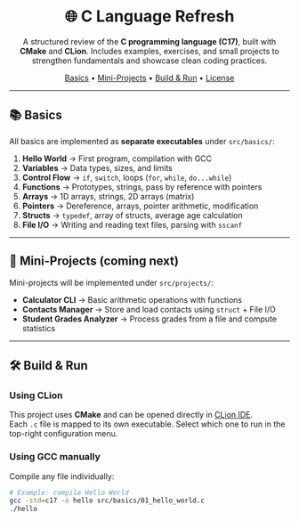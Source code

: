 <h1 align="center">🌐 C Language Refresh</h1>
<p align="center">
  A structured review of the <b>C programming language (C17)</b>, built with <b>CMake</b> and <b>CLion</b>.  
  Includes examples, exercises, and small projects to strengthen fundamentals and showcase clean coding practices.  
</p>

<p align="center">
  <a href="#-basics">Basics</a> •
  <a href="#-mini-projects">Mini-Projects</a> •
  <a href="#-build--run">Build & Run</a> •
  <a href="#-license">License</a>
</p>

---

## 📚 Basics

All basics are implemented as **separate executables** under `src/basics/`:

1. **Hello World** → First program, compilation with GCC
2. **Variables** → Data types, sizes, and limits
3. **Control Flow** → `if`, `switch`, loops (`for`, `while`, `do...while`)
4. **Functions** → Prototypes, strings, pass by reference with pointers
5. **Arrays** → 1D arrays, strings, 2D arrays (matrix)
6. **Pointers** → Dereference, arrays, pointer arithmetic, modification
7. **Structs** → `typedef`, array of structs, average age calculation
8. **File I/O** → Writing and reading text files, parsing with `sscanf`

---

## 🚀 Mini-Projects (coming next)

Mini-projects will be implemented under `src/projects/`:

- **Calculator CLI** → Basic arithmetic operations with functions
- **Contacts Manager** → Store and load contacts using `struct` + File I/O
- **Student Grades Analyzer** → Process grades from a file and compute statistics

---

## 🛠️ Build & Run

### Using CLion
This project uses **CMake** and can be opened directly in [CLion IDE](https://www.jetbrains.com/clion/).  
Each `.c` file is mapped to its own executable. Select which one to run in the top-right configuration menu.

### Using GCC manually
Compile any file individually:
```bash
# Example: compile Hello World
gcc -std=c17 -o hello src/basics/01_hello_world.c
./hello
